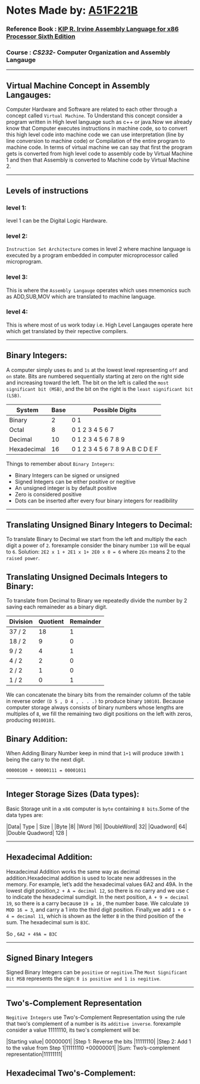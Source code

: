 # Notes Made by: [A51F221B](https://github.com/A51F221B)
### Reference Book : [KIP R. Irvine Assembly Language for x86 Processor Sixth Edition](http://index-of.es/Programming/Assembly/Assembly%20Language%20for%20x86%20Processors%206th%20Ed.pdf)
### Course : *CS232*- Computer Organization and Assembly Langauge


---


## Virtual Machine Concept in Assembly Langauges:
Computer Hardware and Software are related to each other through a concept called `Virtual Machine`.
To Understand this concept consider a program written in High level language such as c++ or java.Now we already know that Computer executes instructions in machine code, so  to convert this high level code into machine code we can use interpretation (line by line conversion to machine code) or Compilation of the entire program to machine code.
In terms of virtual machine we can say that first the program gets is converted from high level code to assembly code by Virtual Machine 1 and then that Assembly is converted to Machine code by Virtual Machine 2.

---

## Levels of instructions
### level 1:
level 1 can be the Digital Logic Hardware.
### level 2:
`Instruction Set Architecture` comes in level 2 where machine language is executed by a program embedded in computer microprocessor called microprogram.
### level 3:
This is where the `Assembly Langauge` operates which uses mnemonics such as ADD,SUB,MOV which are translated to machine language.
### level 4:
This is where most of us work today i.e. High Level Langauges operate here which get translated by their repective compilers.

--- 

## Binary Integers:
A computer simply uses `0s` and `1s` at the lowest level representing `off` and `on` state. Bits are numbered sequentially starting at zero on the right side and increasing toward the left. The bit on the left is called the `most significant bit (MSB)`, and the bit on the right is the `least significant bit (LSB)`.

| System |Base| Possible Digits |
| ------ |---|-----|
| Binary | 2 | 0 1 |
| Octal  | 8 | 0 1 2 3 4 5 6 7 |
| Decimal| 10| 0 1 2 3 4 5 6 7 8 9 |
| Hexadecimal | 16 | 0 1 2 3 4 5 6 7 8 9 A B C D E F |

Things to remember about `Binary Integers`:

<ul>
	<li>Binary Integers can be signed or unsigned</li>
	<li>Signed Integers can be either positive or negitive</li>
	<li>An unsigned integer is by default positive</li>
	<li>Zero is considered positive</li>
	<li>Dots can be inserted after every four binary integers for readibility</li>
</ul>

--- 

## Translating Unsigned Binary Integers to Decimal:
To translate Binary to Decimal we start from the left and multiply the each digit a power of `2`.
forexample consider the binary number `110` will be equal to `6`.
Solution: 
`2E2 x 1 + 2E1 x 1+ 2E0 x 0 = 6`
where `2En` means 2 to the `raised power`.

## Translating Unsigned Decimals Integers to Binary:
To translate from Decimal to Binary we repeatedly divide the number by 2 saving each remaineder as a binary digit.

| Division | Quotient | Remainder |
|----------|----------|-----------|
|37 / 2 | 18 | 1 |
| 18 / 2 | 9 | 0 |
|9 / 2 | 4 | 1|
|4 / 2 | 2 | 0 |
|2 / 2 | 1 | 0 |
|1 / 2| 0 | 1|

We can concatenate the binary bits from the remainder column of the table in reverse order `(D 5 , D 4 , . . .)` to produce binary `100101`. Because computer storage always consists of binary
numbers whose lengths are multiples of `8`, we fill the remaining two digit positions on the left
with zeros, producing `00100101`.

## Binary Addition:
When Adding Binary Number keep in mind that `1+1` will produce `10`with `1` being the carry to the next digit.

`00000100 + 00000111 = 00001011`

--- 

## Integer Storage Sizes (Data types):
Basic Storage unit in a `x86` computer is `byte` containing `8 bits`.Some of the data types are:

|Data| Type | Size |
|Byte |8|
|Word |16|
|DoubleWord| 32|
|Quadword| 64|
|Double Quadword| 128 |

----

## Hexadecimal Addition:
Hexadecimal Addition works the same way as decimal addition.Hexadecimal addition is used to locate new addresses in the memory.
For example, let’s add the hexadecimal values 6A2 and 49A. In the lowest digit position,`2 + A = decimal 12`, so there is no carry and we use `C` to indicate the hexadecimal sumdigit. In the next position, `A + 9 = decimal 19`, so there is a carry because `19 ≥ 16` , the number base. We calculate `19 MOD 16 = 3`, and carry a 1 into the third digit position. Finally,we add `1 + 6 + 4 = decimal 11`, which is shown as the letter `B` in the third position of the
sum. The hexadecimal sum is `B3C`.

So , `6A2 + 49A = B3C`

----

## Signed Binary Integers
Signed Binary Integers can be `positive` or `negitive`.The `Most Significant Bit MSB` represents the sign: `0 is positive and 1 is negitive`.
 
-----

## Two's-Complement Representation
`Negitive Integers` use Two's-Complement Representation using the rule that two's complement of a number is its `additive inverse`.
forexample consider a value 11111110, its two's complement will be:

|Starting value| 00000001|
|Step 1: Reverse the bits |11111110|
|Step 2: Add 1 to the value from Step 1|11111110 +00000001|
|Sum: Two’s-complement representation|11111111|

## Hexadecimal Two's-Complement:




